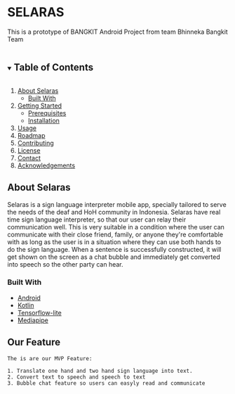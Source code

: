 # SELARAS 
This is a prototype of BANGKIT Android Project from team Bhinneka Bangkit Team

<details open="open">
  <summary><h2 style="display: inline-block">Table of Contents</h2></summary>
  <ol>
    <li>
      <a href="#about-selaras">About Selaras</a>
      <ul>
        <li><a href="#built-with">Built With</a></li>
      </ul>
    </li>
    <li>
      <a href="#getting-started">Getting Started</a>
      <ul>
        <li><a href="#prerequisites">Prerequisites</a></li>
        <li><a href="#installation">Installation</a></li>
      </ul>
    </li>
    <li><a href="#usage">Usage</a></li>
    <li><a href="#roadmap">Roadmap</a></li>
    <li><a href="#contributing">Contributing</a></li>
    <li><a href="#license">License</a></li>
    <li><a href="#contact">Contact</a></li>
    <li><a href="#acknowledgements">Acknowledgements</a></li>
  </ol>
</details>

## About Selaras
Selaras is a sign language interpreter mobile app, specially tailored to serve the needs of the deaf and HoH community in Indonesia. Selaras have real time sign language interpreter, so that our user can relay their communication well. This is very suitable in a condition where the user can communicate with their close friend, family, or anyone they're comfortable with as long as the user is in a situation where  they can use both hands to do the sign language. When a sentence is successfully constructed, it will get shown on the screen as a chat bubble and immediately get converted into speech so the other party can hear.

### Built With


* [Android](https://developer.android.com/studio)
* [Kotlin](https://kotlinlang.org)
* [Tensorflow-lite](https://www.tensorflow.org/lite)
* [Mediapipe](https://google.github.io/mediapipe/getting_started/android)

## Our Feature
```
The is are our MVP Feature:

1. Translate one hand and two hand sign language into text.
2. Convert text to speech and speech to text
3. Bubble chat feature so users can easyly read and communicate
```

